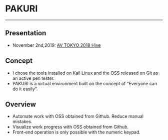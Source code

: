 PAKURI
===

---

## Presentation
- November 2nd,2019: [AV TOKYO 2018 Hive](http://ja.avtokyo.org/avtokyo2019/event)

## Concept
- I chose the tools installed on Kali Linux and the OSS released on Git as an active pen tester.
- PAKURI is a virtual environment built on the concept of “Everyone can do it easily”.
## Overview
- Automate work with OSS obtained from Github. Reduce manual mistakes.
- Visualize work progress with OSS obtained from Github.
- Front-end operation is only possible with the numeric keypad.

